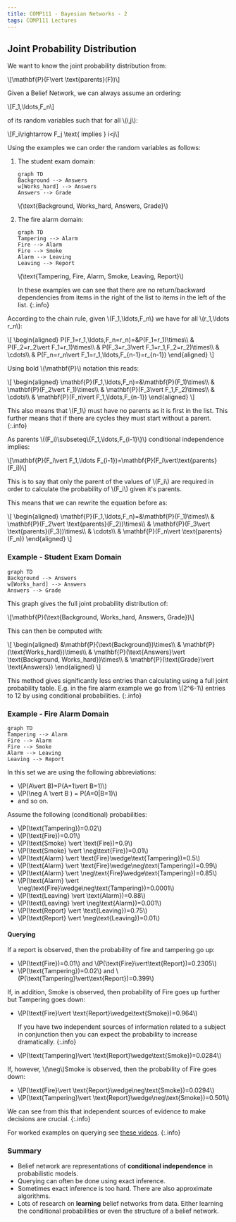 ```yaml
---
title: COMP111 - Bayesian Networks - 2
tags: COMP111 Lectures
---
```

## Joint Probability Distribution
We want to know the joint probability distribution from: 

&#92;[\mathbf{P}(F\vert \text{parents}(F))&#92;]

Given a Belief Network, we can always assume an ordering:

&#92;[F_1,\ldots,F_n&#92;]

of its random variables such that for all &#92;(i,j&#92;):

&#92;[F_i\rightarrow F_j \text{ implies } i<j&#92;]

Using the examples we can order the random variables as follows:

1. The student exam domain:
    
    ```mermaid
    graph TD
    Background --> Answers
    w[Works_hard] --> Answers
    Answers --> Grade
    ```

    &#92;(\text{Background, Works\_hard, Answers, Grade}&#92;)
1. The fire alarm domain:

    ```mermaid
    graph TD
    Tampering --> Alarm
    Fire --> Alarm
    Fire --> Smoke
    Alarm --> Leaving
    Leaving --> Report
    ```

    &#92;(\text{Tampering, Fire, Alarm, Smoke, Leaving, Report}&#92;)
    
    In these examples we can see that there are no return/backward dependencies from items in the right of the list to items in the left of the list.
    {:.info}
    
According to the chain rule, given &#92;(F_1,\ldots,F_n&#92;) we have for all &#92;(r_1,\ldots r_n&#92;):

&#92;[
\begin{aligned}
P(F_1=r_1,\ldots,F_n=r_n)=&P(F_1=r_1)\times&#92;&#92;
& P(F_2=r_2\vert F_1=r_1)\times&#92;&#92;
& P(F_3=r_3\vert F_1=r_1,F_2=r_2)\times&#92;&#92;
& \cdots&#92;&#92;
& P(F_n=r_n\vert F_1=r_1,\ldots,F_{n-1}=r_{n-1})
\end{aligned}
&#92;]

Using bold &#92;(\mathbf{P}&#92;) notation this reads:

&#92;[
\begin{aligned}
\mathbf{P}(F_1,\ldots,F_n)=&\mathbf{P}(F_1)\times&#92;&#92;
& \mathbf{P}(F_2\vert F_1)\times&#92;&#92;
& \mathbf{P}(F_3\vert F_1,F_2)\times&#92;&#92;
& \cdots&#92;&#92;
& \mathbf{P}(F_n\vert F_1,\ldots,F_{n-1})
\end{aligned}
&#92;]

This also means that &#92;(F_1&#92;) must have no parents as it is first in the list. This further means that if there are cycles they must start without a parent.
{:.info}

As parents &#92;((F_i)\subseteq&#92;{F_1,\ldots,F_{i-1}&#92;}&#92;) conditional independence implies:

&#92;[\mathbf{P}(F_i\vert F_1,\ldots F_{i-1})=\mathbf{P}(F_i\vert\text{parents}(F_i))&#92;]

This is to say that only the parent of the values of &#92;(F_i&#92;) are required in order to calculate the probability of &#92;(F_i&#92;) given it's parents.

This means that we can rewrite the equation before as:

&#92;[
\begin{aligned}
\mathbf{P}(F_1,\ldots,F_n)=&\mathbf{P}(F_1)\times&#92;&#92;
& \mathbf{P}(F_2\vert \text{parents}(F_2))\times&#92;&#92;
& \mathbf{P}(F_3\vert \text{parents}(F_3))\times&#92;&#92;
& \cdots&#92;&#92;
& \mathbf{P}(F_n\vert \text{parents}(F_n))
\end{aligned}
&#92;]

### Example - Student Exam Domain

```mermaid
graph TD
Background --> Answers
w[Works_hard] --> Answers
Answers --> Grade
```

This graph gives the full joint probability distribution of:

&#92;[\mathbf{P}(\text{Background, Works\_hard, Answers, Grade})&#92;]

This can then be computed with:

&#92;[
\begin{aligned}
&\mathbf{P}(\text{Background})\times&#92;&#92;
& \mathbf{P}(\text{Works\_hard})\times&#92;&#92;
& \mathbf{P}(\text{Answers}\vert \text{Background, Works\_hard})\times&#92;&#92;
& \mathbf{P}(\text{Grade}\vert \text{Answers})
\end{aligned}
&#92;]

This method gives significantly less entries than calculating using a full joint probability table. E.g. in the fire alarm example we go from &#92;(2^6-1&#92;) entries to 12 by using conditional probabilities.
{:.info}

### Example - Fire Alarm Domain

```mermaid
graph TD
Tampering --> Alarm
Fire --> Alarm
Fire --> Smoke
Alarm --> Leaving
Leaving --> Report
```

In this set we are using the following abbreviations:

* &#92;(P(A\vert B)=P(A=1\vert B=1)&#92;)
* &#92;(P(\neg A \vert B ) = P(A=0|B=1)&#92;)
* and so on.

Assume the following (conditional) probabilities:

* &#92;(P(\text{Tampering})=0.02&#92;)
* &#92;(P(\text{Fire})=0.01&#92;)
* &#92;(P(\text{Smoke} \vert \text{Fire})=0.9&#92;)
* &#92;(P(\text{Smoke} \vert \neg\text{Fire})=0.01&#92;)
* &#92;(P(\text{Alarm} \vert \text{Fire}\wedge\text{Tampering})=0.5&#92;)
* &#92;(P(\text{Alarm} \vert \text{Fire}\wedge\neg\text{Tampering})=0.99&#92;)
* &#92;(P(\text{Alarm} \vert \neg\text{Fire}\wedge\text{Tampering})=0.85&#92;)
* &#92;(P(\text{Alarm} \vert \neg\text{Fire}\wedge\neg\text{Tampering})=0.0001&#92;)
* &#92;(P(\text{Leaving} \vert \text{Alarm})=0.88&#92;)
* &#92;(P(\text{Leaving} \vert \neg\text{Alarm})=0.001&#92;)
* &#92;(P(\text{Report} \vert \text{Leaving})=0.75&#92;)
* &#92;(P(\text{Report} \vert \neg\text{Leaving})=0.01&#92;)

#### Querying
If a report is observed, then the probability of fire and tampering go up:

* &#92;(P(\text{Fire})=0.01&#92;) and &#92;(P(\text{Fire}\vert\text{Report})=0.2305&#92;)
* &#92;(P(\text{Tampering})=0.02&#92;) and &#92;(P(\text{Tampering}\vert\text{Report})=0.399&#92;)

If, in addition, Smoke is observed, then probability of Fire goes up further but Tampering goes down:

* &#92;(P(\text{Fire}\vert \text{Report}\wedge\text{Smoke})=0.964&#92;)
    
    If you have two independent sources of information related to a subject in conjunction then you can expect the probability to increase dramatically.
    {:.info}
* &#92;(P(\text{Tampering}\vert \text{Report}\wedge\text{Smoke})=0.0284&#92;)

If, however, &#92;(\neg&#92;)Smoke is observed, then the probability of Fire goes down:

* &#92;(P(\text{Fire}\vert \text{Report}\wedge\neg\text{Smoke})=0.0294&#92;)
* &#92;(P(\text{Tampering}\vert \text{Report}\wedge\neg\text{Smoke})=0.501&#92;)

We can see from this that independent sources of evidence to make decisions are crucial.
{:.info}

For worked examples on querying see [these videos](https://liverpool.instructure.com/courses/17569/pages/additional-videos-on-querying-the-alarm-system-belief-network?module_item_id=317996).
{:.info}

### Summary
* Belief network are representations of **conditional independence** in probabilistic models.
* Querying can often be done using exact inference.
* Sometimes exact inference is too hard. There are also approximate algorithms.
* Lots of research on **learning** belief networks from data. Either learning the conditional probabilities or even the structure of a belief network.
